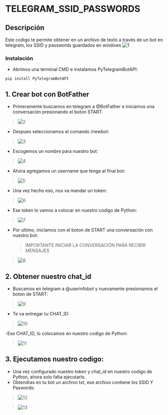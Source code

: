 

# TELEGRAM_SSID_PASSWORDS

## Descripción
Este codigo te permite obtener en un archivo de texto a través de un bot en telegram, los SSID y passwords guardados en windows
![1](https://github.com/Kariel97/telegram_wifi_paswords/assets/84166289/a18673ac-d791-4b8b-b905-00300cf8c353)


### Instalación

* Abrimos una terminal CMD e instalamos PyTelegramBotAPI:
```
pip install PyTelegramBotAPI
```


## 1. Crear bot con BotFather

- Primeramente buscamos en telegram a @BotFather e iniciamos una conversación presionando el boton START:
> ![2](https://github.com/Kariel97/telegram_wifi_paswords/assets/84166289/8de3efc2-4a88-40eb-b32a-55d907ae4297)

- Despues seleccionamos el comando /newbot:
> ![3](https://github.com/Kariel97/telegram_wifi_paswords/assets/84166289/f8777f8b-e2e4-4fef-8a10-b48c2d5b4375)

- Escogemos un nombre para nuestro bot:
> ![4](https://github.com/Kariel97/telegram_wifi_paswords/assets/84166289/058dce55-6e61-4ca4-9dba-af0ecbe69532)


- Ahora agregamos un username que tenga al final bot:
> ![5](https://github.com/Kariel97/telegram_wifi_paswords/assets/84166289/dfa49f06-648c-45e4-983f-98017d42ec1f)


- Una vez hecho eso, nos va mandar un token:
> ![6](https://github.com/Kariel97/telegram_wifi_paswords/assets/84166289/0ba3bab3-b150-4466-910a-7e6d9dd1d694)


- Ese token lo vamos a colocar en nuestro codigo de Python:
> ![7](https://github.com/Kariel97/telegram_wifi_paswords/assets/84166289/7614361a-7797-4626-a403-6c6fc1862701)

- Por ultimo, iniciamos con el boton de START una conversación con nuestro bot:
  > IMPORTANTE INICIAR LA CONVERSACIÓN PARA RECIBIR MENSAJES
> ![8](https://github.com/Kariel97/telegram_wifi_paswords/assets/84166289/80595d89-3430-4b88-8b04-c73d332c430d)


## 2. Obtener nuestro chat_id
- Buscamos en telegram a @userinfobot y nuevamente presionamos el boton de START:
> ![9](https://github.com/Kariel97/telegram_wifi_paswords/assets/84166289/4bfc3b17-1f0e-4ca2-859d-f669c1900b99)



- Te va entregar tu CHAT_ID:
> ![10](https://github.com/Kariel97/telegram_wifi_paswords/assets/84166289/8761dac7-c7fd-483b-aefc-d19416a58b98)


-Ese CHAT_ID, lo colocamos en nuestro codigo de Python:
> ![11](https://github.com/Kariel97/telegram_wifi_paswords/assets/84166289/dbb60ab5-234d-45f8-81d2-f01d92dd9e13)



## 3. Ejecutamos nuestro codigo:
- Una vez configurado nuestro token y chat_id en nuestro codigo de Python, ahora solo falta ejecutarlo.
- Obtendras en tu bot un archivo txt, ese archivo contiene los SSID Y Paswords:
> ![12](https://github.com/Kariel97/telegram_wifi_paswords/assets/84166289/85458491-a5bc-4d2e-ad27-f612e55266e8)



> ![13](https://github.com/Kariel97/telegram_wifi_paswords/assets/84166289/d3943127-4c9d-4e88-b9ba-23aa43718003)
